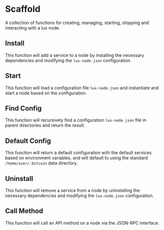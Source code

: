 # Scaffold
A collection of functions for creating, managing, starting, stopping and interacting with a lux node.

## Install
This function will add a service to a node by installing the necessary dependencies and modifying the `lux-node.json` configuration.

## Start
This function will load a configuration file `lux-node.json` and instantiate and start a node based on the configuration.

## Find Config
This function will recursively find a configuration `lux-node.json` file in parent directories and return the result.

## Default Config
This function will return a default configuration with the default services based on environment variables, and will default to using the standard `/home/user/.bitcoin` data directory.

## Uninstall
This function will remove a service from a node by uninstalling the necessary dependencies and modifying the `lux-node.json` configuration.

## Call Method
This function will call an API method on a node via the JSON-RPC interface.
